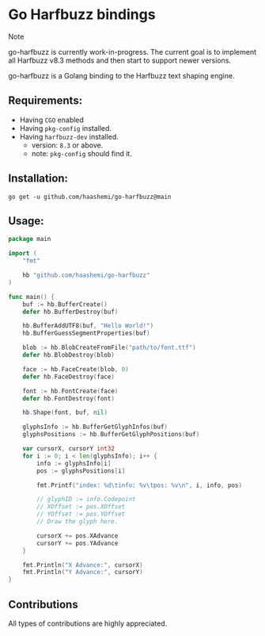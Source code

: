 # Go Harfbuzz bindings

> [!NOTE]
> go-harfbuzz is currently work-in-progress. The current goal is to implement all Harfbuzz v8.3 methods and then start to support newer versions.

go-harfbuzz is a Golang binding to the Harfbuzz text shaping engine.

## Requirements:

- Having `CGO` enabled
- Having `pkg-config` installed.
- Having `harfbuzz-dev` installed.
  - version: `8.3` or above.
  - note: `pkg-config` should find it.

## Installation:

```
go get -u github.com/haashemi/go-harfbuzz@main
```

## Usage:

```go
package main

import (
	"fmt"

	hb "github.com/haashemi/go-harfbuzz"
)

func main() {
	buf := hb.BufferCreate()
	defer hb.BufferDestroy(buf)

	hb.BufferAddUTF8(buf, "Hello World!")
	hb.BufferGuessSegmentProperties(buf)

	blob := hb.BlobCreateFromFile("path/to/font.ttf")
	defer hb.BlobDestroy(blob)

	face := hb.FaceCreate(blob, 0)
	defer hb.FaceDestroy(face)

	font := hb.FontCreate(face)
	defer hb.FontDestroy(font)

	hb.Shape(font, buf, nil)

	glyphsInfo := hb.BufferGetGlyphInfos(buf)
	glyphsPositions := hb.BufferGetGlyphPositions(buf)

	var cursorX, cursorY int32
	for i := 0; i < len(glyphsInfo); i++ {
		info := glyphsInfo[i]
		pos := glyphsPositions[i]

		fmt.Printf("index: %d\tinfo: %v\tpos: %v\n", i, info, pos)

		// glyphID := info.Codepoint
		// XOffset := pos.XOffset
		// YOffset := pos.YOffset
		// Draw the glyph here.

		cursorX += pos.XAdvance
		cursorY += pos.YAdvance
	}

	fmt.Println("X Advance:", cursorX)
	fmt.Println("Y Advance:", cursorY)
}

```

## Contributions

All types of contributions are highly appreciated.
